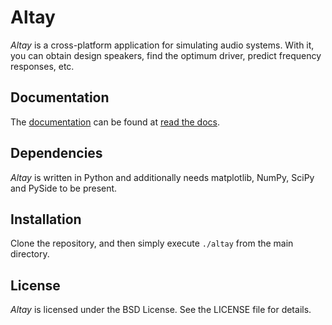 Altay
=====

*Altay* is a cross-platform application for simulating audio systems.  With it,
you can obtain design speakers, find the optimum driver, predict frequency
responses, etc.

Documentation
-------------

The [documentation](http://altay.readthedocs.org/en/latest/) can be found at 
[read the docs](http://altay.readthedocs.org/en/latest/).

Dependencies
------------

*Altay* is written in Python and additionally needs matplotlib, NumPy, SciPy
and PySide to be present.

Installation
------------

Clone the repository, and then simply execute `./altay` from the main
directory.
    
License
-------

*Altay* is licensed under the BSD License. See the LICENSE file for details.
